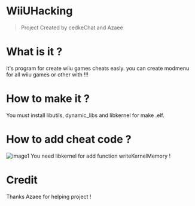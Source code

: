 # WiiUHacking
> Project Created by cedkeChat and Azaee

# What is it ?
it's program for create wiiu games cheats easly. 
you can create modmenu for all wiiu games or other with !!!

# How to make it ?
You must install libutils, dynamic_libs and libkernel for make .elf.

# How to add cheat code ?
![image1](https://i.imgur.com/OkdiZVG.png)
You need libkernel for add function writeKernelMemory !

# Credit
Thanks Azaee for helping project !
